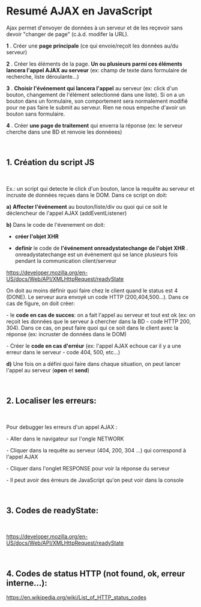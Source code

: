 # Resumé AJAX en JavaScript


Ajax permet d'envoyer de données à un serveur et de les reçevoir sans
devoir "changer de page" (c.à.d. modifer la URL).

**1** . Créer une **page principale** (ce qui envoie/reçoit les données au/du serveur)

**2** . Créer les éléments de la page. **Un ou plusieurs parmi ces éléments lancera l'appel AJAX au serveur** (ex: champ de texte dans formulaire de recherche, liste déroulante...)

**3** . **Choisir l'événement qui lancera l'appel** au serveur (ex: click d'un bouton, changement de l'élément selectionné dans une liste). Si on a un bouton dans un formulaire, son comportement sera normalement modifié pour ne pas faire le submit au serveur.
Rien ne nous empeche d'avoir un bouton sans formulaire.

**4** . Créer **une page de traitement** qui enverra la réponse (ex: le serveur cherche dans une BD et renvoie les donnéees)

<br>

## 1. Création du script JS 

<br>

Ex.: un script qui detecte le click d'un bouton,  lance la requête au serveur et incruste de données reçues dans le DOM. 
Dans ce script on doit:


**a)** **Affecter l\'événement** au bouton/liste/div ou quoi qui ce soit le déclencheur de l'appel AJAX (addEventListener)

**b)** Dans le code de l'évenement on doit:

- **créer l\'objet XHR**

- **definir** le code de **l'événement onreadystatechange de l'objet XHR** . onreadystatechange est un événement qui se lance plusieurs fois pendant la communication client/serveur 

https://developer.mozilla.org/en-US/docs/Web/API/XMLHttpRequest/readyState

On doit au moins définir quoi faire chez le client quand le status est 4 (DONE). Le serveur aura envoyé un code HTTP (200,404,500...). Dans ce cas de figure, on doit créer: 

\- le **code en cas de succes**: on a fait l'appel au serveur et tout est ok (ex: on reçoit les données que le serveur à chercher dans la BD - code HTTP 200, 304). Dans ce cas, on peut faire quoi qui ce soit dans le client avec la réponse (ex: incruster de données dans le DOM)

\- Créer le **code en cas d\'erréur** (ex: l'appel AJAX echoue car il y a une erreur dans le serveur - code 404, 500, etc...)


**d)** Une fois on a défini quoi faire dans chaque situation, on peut lancer l'appel au serveur (**open** et **send**)

<br>

## 2. Localiser les erreurs:

<br>

Pour debugger les erreurs d'un appel AJAX : 

\- Aller dans le navigateur sur l\'ongle NETWORK

\- Cliquer dans la requête au serveur (404, 200, 304 \...) qui correspond à l'appel AJAX

\- Cliquer dans l\'onglet RESPONSE pour voir la réponse du serveur

\- Il peut avoir des érreurs de JavaScript qu\'on peut voir dans la console

<br>

## 3. Codes de readyState:

<br>

https://developer.mozilla.org/en-US/docs/Web/API/XMLHttpRequest/readyState

<br>

## 4. Codes de status HTTP (not found, ok, erreur interne...):

https://en.wikipedia.org/wiki/List_of_HTTP_status_codes
